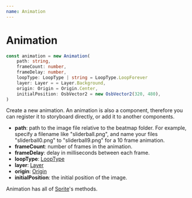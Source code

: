 ```yaml
---
name: Animation
---
```


# Animation
```typescript
const animation = new Animation(
	path: string,
	frameCount: number,
	frameDelay: number,	
	loopType: LoopType | string = LoopType.LoopForever
	layer: Layer = = Layer.Background,
	origin: Origin = Origin.Center,
	initialPosition: OsbVector2 = new OsbVector2(320, 480),
)
```

Create a new animation. An animation is also a component, therefore you can register it to storyboard directly, or add it to another components.

* **path**: path to the image file relative to the beatmap folder. For example, specify a filename like "sliderball.png", and name your files "sliderball0.png" to "sliderball9.png" for a 10 frame animation.
* **frameCount**: number of frames in the animation.
* **frameDelay**: delay in milliseconds between each frame. 
* **loopType**: [LoopType](/docs/osbjs-enums)
* **layer**: [Layer](/docs/osbjs-enums)
* **origin**: [Origin](/docs/osbjs-enums)
* **initialPosition**: the initial position of the image.

Animation has all of [Sprite](/docs/osbjs-sprite)'s methods.
